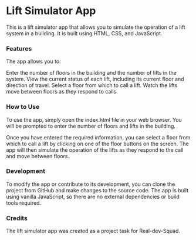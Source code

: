 <h1>Lift Simulator App</h1>
This is a lift simulator app that allows you to simulate the operation of a lift system in a building. It is built using HTML, CSS, and JavaScript.

<h3>Features</h3>
The app allows you to:

Enter the number of floors in the building and the number of lifts in the system.
View the current status of each lift, including its current floor and direction of travel.
Select a floor from which to call a lift.
Watch the lifts move between floors as they respond to calls.

<h3>How to Use</h3>
To use the app, simply open the index.html file in your web browser. You will be prompted to enter the number of floors and lifts in the building.

Once you have entered the required information, you can select a floor from which to call a lift by clicking on one of the floor buttons on the screen. The app will then simulate the operation of the lifts as they respond to the call and move between floors.

<h3>Development</h3>
To modify the app or contribute to its development, you can clone the project from GitHub and make changes to the source code. The app is built using vanilla JavaScript, so there are no external dependencies or build tools required.

<h3>Credits</h3>
The lift simulator app was created as a project task for Real-dev-Squad.
